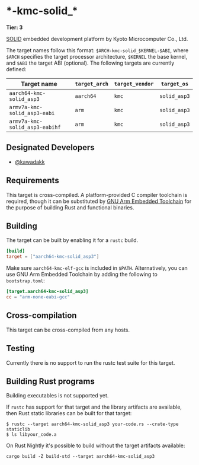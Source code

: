 # \*-kmc-solid_\*

**Tier: 3**

[SOLID] embedded development platform by Kyoto Microcomputer Co., Ltd.

[SOLID]: https://www.kmckk.co.jp/eng/SOLID/

The target names follow this format: `$ARCH-kmc-solid_$KERNEL-$ABI`, where `$ARCH` specifies the target processor architecture, `$KERNEL` the base kernel, and `$ABI` the target ABI (optional). The following targets are currently defined:

|          Target name           | `target_arch` | `target_vendor` | `target_os`  |
|--------------------------------|---------------|-----------------|--------------|
| `aarch64-kmc-solid_asp3`       | `aarch64`     | `kmc`           | `solid_asp3` |
| `armv7a-kmc-solid_asp3-eabi`   | `arm`         | `kmc`           | `solid_asp3` |
| `armv7a-kmc-solid_asp3-eabihf` | `arm`         | `kmc`           | `solid_asp3` |

## Designated Developers

- [@kawadakk](https://github.com/kawadakk)

## Requirements

This target is cross-compiled.
A platform-provided C compiler toolchain is required, though it can be substituted by [GNU Arm Embedded Toolchain](https://developer.arm.com/tools-and-software/open-source-software/developer-tools/gnu-toolchain/gnu-rm) for the purpose of building Rust and functional binaries.

## Building

The target can be built by enabling it for a `rustc` build.

```toml
[build]
target = ["aarch64-kmc-solid_asp3"]
```

Make sure `aarch64-kmc-elf-gcc` is included in `$PATH`. Alternatively, you can use GNU Arm Embedded Toolchain by adding the following to `bootstrap.toml`:

```toml
[target.aarch64-kmc-solid_asp3]
cc = "arm-none-eabi-gcc"
```

## Cross-compilation

This target can be cross-compiled from any hosts.

## Testing

Currently there is no support to run the rustc test suite for this target.

## Building Rust programs

Building executables is not supported yet.

If `rustc` has support for that target and the library artifacts are available, then Rust static libraries can be built for that target:

```shell
$ rustc --target aarch64-kmc-solid_asp3 your-code.rs --crate-type staticlib
$ ls libyour_code.a
```

On Rust Nightly it's possible to build without the target artifacts available:

```text
cargo build -Z build-std --target aarch64-kmc-solid_asp3
```
